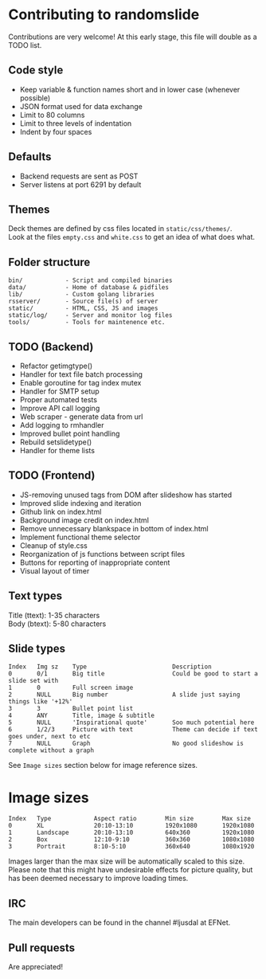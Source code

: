 # Contributing to randomslide
Contributions are very welcome! At this early stage, this file will double as a TODO list.

## Code style
* Keep variable & function names short and in lower case (whenever possible)
* JSON format used for data exchange
* Limit to 80 columns
* Limit to three levels of indentation
* Indent by four spaces

## Defaults
* Backend requests are sent as POST
* Server listens at port 6291 by default

## Themes
Deck themes are defined by css files located in `static/css/themes/`.  
Look at the files `empty.css` and `white.css` to get an idea of what does what.

## Folder structure
```
bin/            - Script and compiled binaries
data/           - Home of database & pidfiles
lib/            - Custom golang libraries
rsserver/       - Source file(s) of server
static/         - HTML, CSS, JS and images
static/log/     - Server and monitor log files
tools/          - Tools for maintenence etc.
```

## TODO (Backend)
* Refactor getimgtype()
* Handler for text file batch processing
* Enable goroutine for tag index mutex
* Handler for SMTP setup
* Proper automated tests
* Improve API call logging
* Web scraper - generate data from url
* Add logging to rmhandler
* Improved bullet point handling
* Rebuild setslidetype()
* Handler for theme lists


## TODO (Frontend)
* JS-removing unused tags from DOM after slideshow has started
* Improved slide indexing and iteration
* Github link on index.html
* Background image credit on index.html
* Remove unnecessary blankspace in bottom of index.html
* Implement functional theme selector
* Cleanup of style.css
* Reorganization of js functions between script files
* Buttons for reporting of inappropriate content
* Visual layout of timer


## Text types
Title (ttext): 1-35 characters  
Body (btext): 5-80 characters

## Slide types
```
Index   Img sz    Type                        Description
0       0/1       Big title                   Could be good to start a slide set with
1       0         Full screen image
2       NULL      Big number                  A slide just saying things like '+12%'
3       3         Bullet point list
4       ANY       Title, image & subtitle
5       NULL      'Inspirational quote'       Soo much potential here
6       1/2/3     Picture with text           Theme can decide if text goes under, next to etc
7       NULL      Graph                       No good slideshow is complete without a graph
```
See `Image sizes` section below for image reference sizes.

# Image sizes
```
Index   Type            Aspect ratio        Min size        Max size
0       XL              20:10-13:10         1920x1080       1920x1080
1       Landscape       20:10-13:10         640x360         1920x1080
2       Box             12:10-9:10          360x360         1080x1080
3       Portrait        8:10-5:10           360x640         1080x1920
```
Images larger than the max size will be automatically scaled to this size. Please note that this might have undesirable effects for picture quality, but has been deemed necessary to improve loading times.

## IRC
The main developers can be found in the channel #ljusdal at EFNet.

## Pull requests
Are appreciated!

